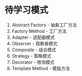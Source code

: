 # 待学习模式 
1. Abstract Factory - 抽象工厂方法
2. Factory Method - 工厂方法
3. Adapter - 适配器模式
4. Observer - 观察者模式
5. Composite - 组合模式
6. Strategy - 策略模式
7. Decorator - 修饰模式
8. Template Method - 模版方法